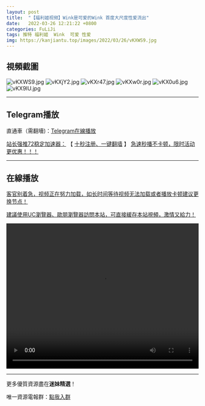 ```yaml
---
layout: post
title:  "【福利姬视频】Wink是可爱的Wink 首度大尺度性爱流出"
date:   2022-03-26 12:21:22 +0800
categories: FuLiJi
tags: 推特 福利姬  Wink  可爱 性爱
img: https://kanjiantu.top/images/2022/03/26/vKXWS9.jpg
---
```



## 視頻截圖

![vKXWS9.jpg](https://kanjiantu.top/images/2022/03/26/vKXWS9.jpg)
![vKXjY2.jpg](https://kanjiantu.top/images/2022/03/26/vKXjY2.jpg)
![vKXr47.jpg](https://kanjiantu.top/images/2022/03/26/vKXr47.jpg)
![vKXw0r.jpg](https://kanjiantu.top/images/2022/03/26/vKXw0r.jpg)
![vKX0u6.jpg](https://kanjiantu.top/images/2022/03/26/vKX0u6.jpg)
![vKX9lU.jpg](https://kanjiantu.top/images/2022/03/26/vKX9lU.jpg)

* * *
## Telegram播放

直通車（需翻墻)：[Telegram在線播放](https://t.me/mimeijingxuan/345)

<u>站长强推72稳定加速器：</u> 【 [十秒注册、一键翻墙](https://www.mimei.blog/skip/vpn.html) 】
<u>  急速秒播不卡顿，限时活动更优惠！！！</u>
* * *
## 在線播放
<u>客官别着急，视频正在努力加载，如长时间等待视频无法加载或者播放卡顿建议更换节点！</u>

<u>建議使用UC瀏覽器、歐朋瀏覽器訪問本站，可直接緩存本站視頻，激情又給力！</u>
<center><video src="https://cdn.publer.io/uploads/videos/62472e04db279736bfa8122f/bfaa3de6127d539e8c27d5dcd28021b3.mp4" width="100%" height="380px" controls="controls"></video></center>


* * *
更多優質資源盡在**迷妹精選**！

唯一資源電報群：[點我入群](https://t.me/mimeijingxuan)


